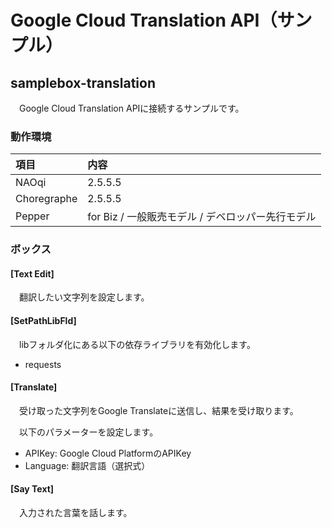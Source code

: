 # Google Cloud Translation API（サンプル）

## samplebox-translation
　Google Cloud Translation APIに接続するサンプルです。

### 動作環境
|項目|内容|
|:---|:---|
|NAOqi|2.5.5.5|
|Choregraphe|2.5.5.5|
|Pepper|for Biz / 一般販売モデル / デベロッパー先行モデル|

### ボックス

#### [Text Edit]
　翻訳したい文字列を設定します。

#### [SetPathLibFld]
　libフォルダ化にある以下の依存ライブラリを有効化します。

* requests

#### [Translate]
　受け取った文字列をGoogle Translateに送信し、結果を受け取ります。

　以下のパラメーターを設定します。

+ APIKey: Google Cloud PlatformのAPIKey
+ Language: 翻訳言語（選択式）

#### [Say Text]
　入力された言葉を話します。
